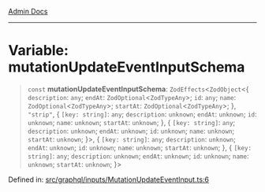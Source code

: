 [Admin Docs](/)

***

# Variable: mutationUpdateEventInputSchema

> `const` **mutationUpdateEventInputSchema**: `ZodEffects`\<`ZodObject`\<\{ `description`: `any`; `endAt`: `ZodOptional`\<`ZodTypeAny`\>; `id`: `any`; `name`: `ZodOptional`\<`ZodTypeAny`\>; `startAt`: `ZodOptional`\<`ZodTypeAny`\>; \}, `"strip"`, \{ `[key: string]`: `any`;  `description`: `unknown`; `endAt`: `unknown`; `id`: `unknown`; `name`: `unknown`; `startAt`: `unknown`; \}, \{ `[key: string]`: `any`;  `description`: `unknown`; `endAt`: `unknown`; `id`: `unknown`; `name`: `unknown`; `startAt`: `unknown`; \}\>, \{ `[key: string]`: `any`;  `description`: `unknown`; `endAt`: `unknown`; `id`: `unknown`; `name`: `unknown`; `startAt`: `unknown`; \}, \{ `[key: string]`: `any`;  `description`: `unknown`; `endAt`: `unknown`; `id`: `unknown`; `name`: `unknown`; `startAt`: `unknown`; \}\>

Defined in: [src/graphql/inputs/MutationUpdateEventInput.ts:6](https://github.com/PalisadoesFoundation/talawa-api/blob/cdfbce71d27e05f54d88d4024c1f555015ff1fad/src/graphql/inputs/MutationUpdateEventInput.ts#L6)
